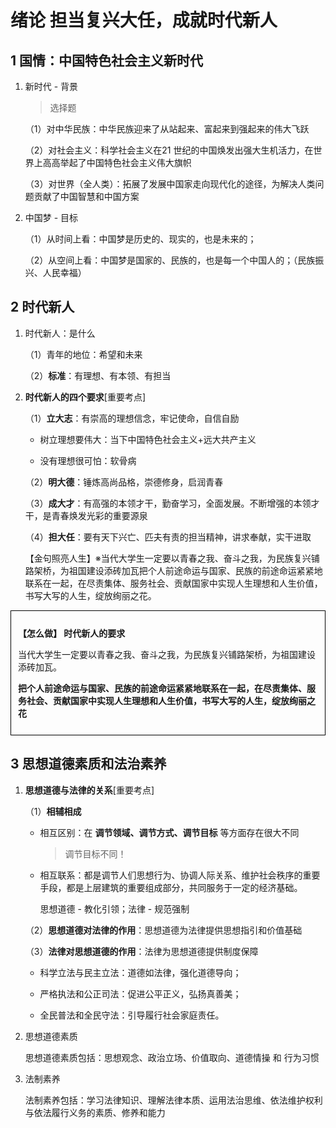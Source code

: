 # 绪论 担当复兴大任，成就时代新人

## 1 国情：中国特色社会主义新时代

1. 新时代 - 背景

    > 选择题

    （1）对中华民族：中华民族迎来了从站起来、富起来到强起来的伟大飞跃

    （2）对社会主义：科学社会主义在21 世纪的中国焕发出强大生机活力，在世界上高高举起了中国特色社会主义伟大旗帜

    （3）对世界（全人类）：拓展了发展中国家走向现代化的途径，为解决人类问题贡献了中国智慧和中国方案

2. 中国梦 - 目标

    （1）从时间上看：中国梦是历史的、现实的，也是未来的；

    （2）从空间上看：中国梦是国家的、民族的，也是每一个中国人的；（民族振兴、人民幸福）

## 2 时代新人

1. 时代新人：是什么

    （1）青年的地位：希望和未来

    （2）**标准**：有理想、有本领、有担当

2. **时代新人的四个要求**[重要考点]

    （1）**立大志**：有崇高的理想信念，牢记使命，自信自励

    - 树立理想要伟大：当下中国特色社会主义+远大共产主义

    - 没有理想很可怕：软骨病

    （2）**明大德**：锤炼高尚品格，崇德修身，启润青春

    （3）**成大才**：有高强的本领才干，勤奋学习，全面发展。不断增强的本领才干，是青春焕发光彩的重要源泉

    （4）**担大任**：要有天下兴亡、匹夫有责的担当精神，讲求奉献，实干进取

    【金句照亮人生】※当代大学生一定要以青春之我、奋斗之我，为民族复兴铺路架桥，为祖国建设添砖加瓦把个人前途命运与国家、民族的前途命运紧紧地联系在一起，在尽责集体、服务社会、贡献国家中实现人生理想和人生价值，书写大写的人生，绽放绚丽之花。

<div style="border: 1px solid black; padding: 0;">
    <div style="border: 1px solid white; padding: 10px;">
        <p><strong>【怎么做】 时代新人的要求</strong></p>
        <p>当代大学生一定要以青春之我、奋斗之我，为民族复兴铺路架桥，为祖国建设添砖加瓦。</p>
        <p><strong>把个人前途命运与国家、民族的前途命运紧紧地联系在一起，在尽责集体、服务社会、贡献国家中实现人生理想和人生价值，书写大写的人生，绽放绚丽之花</strong></p>
    </div>
</div>

## 3 思想道德素质和法治素养

1. **思想道德与法律的关系**[重要考点]

    （1）**相辅相成**

    - 相互区别：在 **调节领域、调节方式、调节目标** 等方面存在很大不同

        > 调节目标不同！

    - 相互联系：都是调节人们思想行为、协调人际关系、维护社会秩序的重要手段，都是上层建筑的重要组成部分，共同服务于一定的经济基础。

        思想道德 - 教化引领；法律 - 规范强制

    （2）**思想道德对法律的作用**：思想道德为法律提供思想指引和价值基础

    （3）**法律对思想道德的作用**：法律为思想道德提供制度保障

    - 科学立法与民主立法：道德如法律，强化道德导向；

    - 严格执法和公正司法：促进公平正义，弘扬真善美；

    - 全民普法和全民守法：引导履行社会家庭责任。

2. 思想道德素质

    思想道德素质包括：思想观念、政治立场、价值取向、道德情操 和 行为习惯

3. 法制素养

    法制素养包括：学习法律知识、理解法律本质、运用法治思维、依法维护权利与依法履行义务的素质、修养和能力
